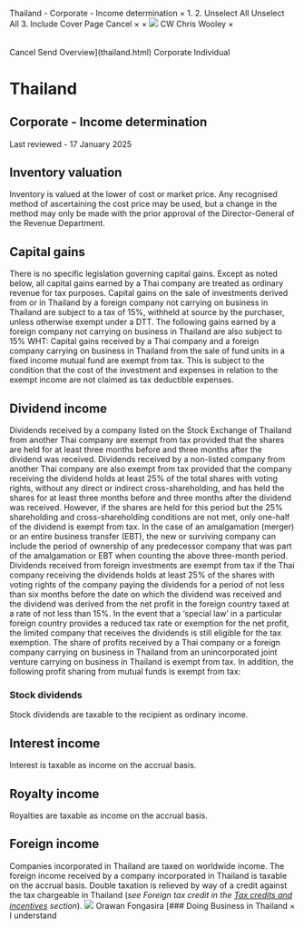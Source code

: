 Thailand - Corporate - Income determination
×
1.
2.
Unselect All
Unselect All
3.
Include Cover Page
Cancel
×
×
![](-/media/world-wide-tax-summaries/attachments/global---chris-wooley.ashx%3Frev=ac5e5f3223b34096b1afc2a6009c7320&revision=ac5e5f32-23b3-4096-b1af-c2a6009c7320&hash=859B7ADC84DC2CBEC9760E9E6EE7DE6D0A8BFCDF)
CW
Chris Wooley
×
######
Cancel
Send
Overview](thailand.html)
Corporate
Individual
# Thailand
## Corporate - Income determination
Last reviewed - 17 January 2025
## Inventory valuation
Inventory is valued at the lower of cost or market price. Any recognised method of ascertaining the cost price may be used, but a change in the method may only be made with the prior approval of the Director-General of the Revenue Department.
## Capital gains
There is no specific legislation governing capital gains. Except as noted below, all capital gains earned by a Thai company are treated as ordinary revenue for tax purposes. Capital gains on the sale of investments derived from or in Thailand by a foreign company not carrying on business in Thailand are subject to a tax of 15%, withheld at source by the purchaser, unless otherwise exempt under a DTT.
The following gains earned by a foreign company not carrying on business in Thailand are also subject to 15% WHT:
Capital gains received by a Thai company and a foreign company carrying on business in Thailand from the sale of fund units in a fixed income mutual fund are exempt from tax. This is subject to the condition that the cost of the investment and expenses in relation to the exempt income are not claimed as tax deductible expenses.
## Dividend income
Dividends received by a company listed on the Stock Exchange of Thailand from another Thai company are exempt from tax provided that the shares are held for at least three months before and three months after the dividend was received.
Dividends received by a non-listed company from another Thai company are also exempt from tax provided that the company receiving the dividend holds at least 25% of the total shares with voting rights, without any direct or indirect cross-shareholding, and has held the shares for at least three months before and three months after the dividend was received. However, if the shares are held for this period but the 25% shareholding and cross-shareholding conditions are not met, only one-half of the dividend is exempt from tax.
In the case of an amalgamation (merger) or an entire business transfer (EBT), the new or surviving company can include the period of ownership of any predecessor company that was part of the amalgamation or EBT when counting the above three-month period.
Dividends received from foreign investments are exempt from tax if the Thai company receiving the dividends holds at least 25% of the shares with voting rights of the company paying the dividends for a period of not less than six months before the date on which the dividend was received and the dividend was derived from the net profit in the foreign country taxed at a rate of not less than 15%. In the event that a ‘special law’ in a particular foreign country provides a reduced tax rate or exemption for the net profit, the limited company that receives the dividends is still eligible for the tax exemption.
The share of profits received by a Thai company or a foreign company carrying on business in Thailand from an unincorporated joint venture carrying on business in Thailand is exempt from tax.
In addition, the following profit sharing from mutual funds is exempt from tax:
### Stock dividends
Stock dividends are taxable to the recipient as ordinary income.
## Interest income
Interest is taxable as income on the accrual basis.
## Royalty income
Royalties are taxable as income on the accrual basis.
## Foreign income
Companies incorporated in Thailand are taxed on worldwide income. The foreign income received by a company incorporated in Thailand is taxable on the accrual basis. Double taxation is relieved by way of a credit against the tax chargeable in Thailand (*see Foreign tax credit in the [Tax credits and incentives](thailand/corporate/tax-credits-and-incentives.html) section*).
![](-/media/world-wide-tax-summaries/thailandorawan-fongasirathailand--orawan-fongasirajpg20250107101840290.ashx%3Frev=f37ff49ed2a2461ebcfdf15f0214492b&revision=f37ff49e-d2a2-461e-bcfd-f15f0214492b&hash=686EA2CEDB3F490A2EF663067D052BC0972BD36E)
Orawan Fongasira
[### Doing Business in Thailand
×
I understand